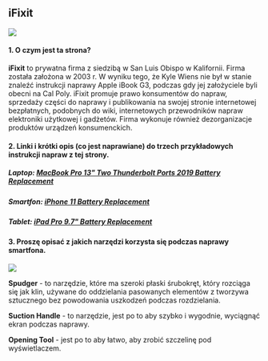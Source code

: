 ## iFixit

[![](https://upload.wikimedia.org/wikipedia/commons/thumb/8/8e/IFixit_logo.svg/2880px-IFixit_logo.svg.png)](https://ifixit.com)

#### 1. O czym jest ta strona?

**iFixit** to prywatna firma z siedzibą w San Luis Obispo w Kalifornii. Firma została założona w 2003 r. W wyniku tego, że Kyle Wiens nie był w stanie znaleźć instrukcji naprawy Apple iBook G3, podczas gdy jej założyciele byli obecni na Cal Poly. iFixit promuje prawo konsumentów do napraw, sprzedaży części do naprawy i publikowania na swojej stronie internetowej bezpłatnych, podobnych do wiki, internetowych przewodników napraw elektroniki użytkowej i gadżetów. Firma wykonuje również dezorganizacje produktów urządzeń konsumenckich.

#### 2. Linki i krótki opis (co jest naprawiane) do trzech przykładowych instrukcji napraw z tej strony.

##### Laptop: [MacBook Pro 13" Two Thunderbolt Ports 2019 Battery Replacement](https://www.ifixit.com/Guide/MacBook+Pro+13-Inch+Two+Thunderbolt+Ports+2019+Battery+Replacement/133305)
##### Smartfon: [iPhone 11 Battery Replacement](https://www.ifixit.com/Guide/iPhone+11+Battery+Replacement/127450)
##### Tablet: [iPad Pro 9.7" Battery Replacement](https://www.ifixit.com/Guide/iPad+Pro+9.7-Inch+Battery+Replacement/118536)

#### 3. Proszę opisać z jakich narzędzi korzysta się podczas naprawy smartfona.

![](https://cdn.shopify.com/s/files/1/0081/9537/5185/products/JfS4tfmHiHmtA5RG_5b3d6b08-0035-4e0b-b223-078c0eda9640_1080x.jpg?v=1603913638)

**Spudger** - to narzędzie, które ma szeroki płaski śrubokręt, który rozciąga się jak klin, używane do oddzielania pasowanych elementów z tworzywa sztucznego bez powodowania uszkodzeń podczas rozdzielania.

**Suction Handle** - to narzędzie, jest po to aby szybko i wygodnie, wyciągnąć ekran podczas naprawy.

**Opening Tool** - jest po to aby łatwo, aby zrobić szczelinę pod wyświetlaczem.

